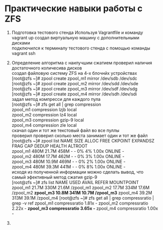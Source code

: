 # Практические навыки работы с ZFS  
  
1. Подготовка тестового стенда
Используя Vagrantfile и команду vagrant up создал виртуальную машину с дополнительными дисками  
подключился к терминалу тестового стенда с помощью команды vagrant ssh

2. Определение алгоритма с наилучшим сжатием
проверил наличия достаточного количесива дисков  
создал файловую систему ZFS на 4-х блочнйх устройствах  
[root@zfs ~]# zpool create zpool_m1 mirror /dev/sdb /dev/sdc  
[root@zfs ~]# zpool create zpool_m2 mirror /dev/sdd /dev/sde  
[root@zfs ~]# zpool create zpool_m3 mirror /dev/sdf /dev/sdg  
[root@zfs ~]# zpool create zpool_m4 mirror /dev/sdh /dev/sdi  
задал метод компресси для каждого пула  
[root@zfs ~]# zfs get all | grep compression  
zpool_m1  compression           lzjb                   local  
zpool_m2  compression           lz4                    local  
zpool_m3  compression           gzip-9                 local  
zpool_m4  compression           zle                    local  
скачал один и тот же текстовый файл во все пуллы  
проверил проверил сколько места занимает один и тот же файл   
[root@zfs ~]# zpool list
NAME       SIZE  ALLOC   FREE  CKPOINT  EXPANDSZ   FRAG    CAP  DEDUP    HEALTH  ALTROOT  
zpool_m1   480M  21.7M   458M        -         -     0%     4%  1.00x    ONLINE  -  
zpool_m2   480M  17.7M   462M        -         -     0%     3%  1.00x    ONLINE  -  
zpool_m3   480M  10.9M   469M        -         -     0%     2%  1.00x    ONLINE  -  
zpool_m4   480M  39.3M   441M        -         -     0%     8%  1.00x    ONLINE  -  
исходя из полученной информации можно сделать вывод, что самый эфективный метод сжатия gzip-9   
[root@zfs ~]# zfs list
NAME       USED  AVAIL     REFER  MOUNTPOINT
zpool_m1  21.7M   330M     21.6M  /zpool_m1
zpool_m2  17.7M   334M     17.6M  /zpool_m2
**zpool_m3  10.8M   341M     10.7M  /zpool_m3**
zpool_m4  39.2M   313M     39.1M  /zpool_m4
[root@zfs ~]# zfs get all | grep compressratio | grep -v ref
zpool_m1  compressratio         1.81x                  -
zpool_m2  compressratio         2.22x                  -
**zpool_m3  compressratio         3.65x                  -**
zpool_m4  compressratio         1.00x                  -
  
3. 

 
